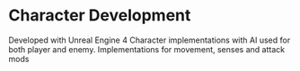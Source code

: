 # Character Development

Developed with Unreal Engine 4
Character implementations with AI used for both player and enemy.
Implementations for movement, senses and attack mods
